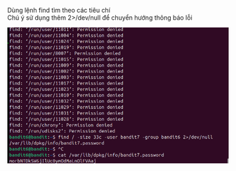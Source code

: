 Dùng lệnh find tìm theo các tiêu chí\
Chú ý sử dụng thêm 2>/dev/null để chuyển hướng thông báo lỗi

![alt text](writeup/anh/8.png)
